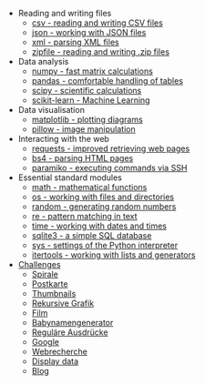 
* Reading and writing files
  * [csv - reading and writing CSV files](read_write_data/read_write_csv/csv.md)
  * [json - working with JSON files](read_write_data/read_write_json/json.md)
  * [xml - parsing XML files](read_write_data/read_xml/xml.md)
  * [zipfile - reading and writing .zip files](read_write_data/read_write_zipfile/zipfile.md)
* Data analysis
  * [numpy - fast matrix calculations](data_analysis/numpy.md)
  * [pandas - comfortable handling of tables](data_analysis/pandas/pandas.md)
  * [scipy - scientific calculations](data_analysis/fit_function/scipy.md)
  * [scikit-learn - Machine Learning](data_analysis/machine_learning/sklearn.md)
* Data visualisation
  * [matplotlib - plotting diagrams](plotting/matplotlib/matplotlib.md)
  * [pillow - image manipulation](graphics/pillow.md)
* Interacting with the web
  * [requests - improved retrieving web pages](web/requests.md)
  * [bs4 - parsing HTML pages](web/parse_html/bs4.md)
  * [paramiko - executing commands via SSH](system_administration/paramiko.md)
* Essential standard modules
  * [math - mathematical functions](essential_modules/math/math.md)
  * [os - working with files and directories](essential_modules/os/os.md)
  * [random - generating random numbers](essential_modules/random/random.md)
  * [re - pattern matching in text](essential_modules/re/re.md)
  * [time - working with dates and times](essential_modules/time/time.md)
  * [sqlite3 - a simple SQL database](databases/sqlite3/sqlite3.md)
  * [sys - settings of the Python interpreter](essential_modules/sys/sys.md)
  * [itertools - working with lists and generators](essential_modules/itertools/itertools.md)
* [Challenges](challenges/README.md)
  * [Spirale](challenges/spiral/spiral.md)
  * [Postkarte](challenges/postcards/postcard.md)
  * [Thumbnails](challenges/thumbnails/README.md)
  * [Rekursive Grafik](challenges/recursive_graph/recursive_graph.md)
  * [Film](challenges/movie/README.md)
  * [Babynamengenerator](challenges/babynamengenerator.md)
  * [Reguläre Ausdrücke](challenges/regular_expressions/regex.md)
  * [Google](challenges/google.md)
  * [Webrecherche](challenges/webrecherche.md)
  * [Display data](challenges/website/webpage.md)
  * [Blog](challenges/blog.md)
